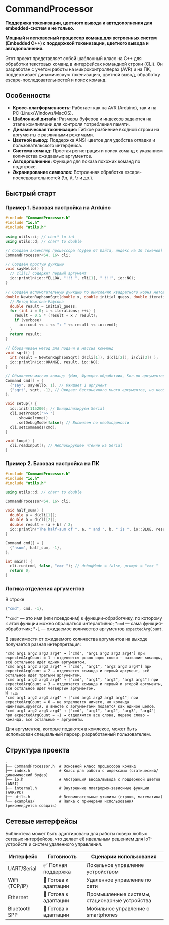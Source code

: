 # CommandProcessor

**Поддержка токенизации, цветного вывода и автодополнения для embedded-систем и не только.**


**Мощный и легковесный процессор команд для встроенных систем (Embedded C++) с поддержкой токенизации, цветного вывода и автодополнения.**

Этот проект представляет собой шаблонный класс на C++ для обработки текстовых команд в интерфейсах командной строки (CLI). Он разработан с учетом работы на микроконтроллерах (AVR) и на ПК, поддерживает динамическую токенизацию, цветной вывод, обработку escape-последовательностей и поиск команд.

## Особенности

* **Кросс-платформенность:** Работает как на AVR (Arduino), так и на PC (Linux/Windows/MacOS).
* **Шаблонный дизайн:** Размеры буферов и индексов задаются на этапе компиляции для контроля потребления памяти.
* **Динамическая токенизация:** Гибкое разбиение входной строки на аргументы с различными режимами.
* **Цветной вывод:** Поддержка ANSI-цветов для удобства отладки и пользовательского интерфейса.
* **Система команд:** Простая регистрация и поиск команд с указанием количества ожидаемых аргументов.
* **Автодополнение:** Функция для показа похожих команд по подстроке.
* **Экранирование символов:** Встроенная обработка escape-последовательностей (\n, \t, \r и др.).

## Быстрый старт
### Пример 1. Базовая настройка на Arduino

```C++
#include "CommandProcessor.h"
#include "io.h"
#include "utils.h"

using utils::i; // char* to int
using utils::d; // char* to double

// Создаем экземпляр процессора (буфер 64 байта, индекс на 16 токенов)
CommandProcessor<64, 16> cli;

// Создаём простую функцию
void sayHello() {
  // cli[1] содержит первый аргумент
  io::println(io::YELLOW, "!!! ", cli[1], " !!!", io::NO);
}

// Создаём вспомогательную функцию по выислению квадратного корня методом Ньютона-Рафсона 
double NewtonRaphsonSqrt(double x, double initial_guess, double iterations, bool verbose = false) {
  // Метод Ньютона-Рафсона
  double result = initial_guess;
  for (int i = 0; i < iterations; ++i) {
    result = 0.5 * (result + x / result);
    if (verbose)
      io::cout << i << ": " << result << io::endl;
  }
  return result;
}

// Оборачиваем метод для подачи в массив комманд
void sqrt() {
  int result = NewtonRaphsonSqrt( d(cli[1]), d(cli[2]), i(cli[3]) );
  io::println(io::ORANGE, result, io::NO);
}

// Объявляем массив команд: {Имя, Функция-обработчик, Кол-во аргументов}
Command cmd[] = {
  {"say", sayHello, 1}, // Ожидает 1 аргумент
  {"sqrt", sqrt, -1}, // Ожидает бесконечного много аргументов, но необходимо всего 3
};

void setup() {
  io::init(115200); // Инициализируем Serial
  cli.setPrompt(">> ")
     .showWelcome()
     .setDebugMode(false); // Включаем по необходимости
  cli.setCommands(cmd);
}

void loop() {
  cli.readInput(); // Неблокирующее чтение из Serial
}
```

### Пример 2. Базовая настройка на ПК
```C++
#include "CommandProcessor.h"
#include "io.h"
#include "utils.h"

using utils::d; // char* to double

CommandProcessor<64, 16> cli;

void half_sum() {
  double a = d(cli[1]);
  double b = d(cli[2]);
  double result = (a + b) / 2;
  io::println("The half-sum of ", a, " and ", b, " is ", io::BLUE, result, io::NO);
}

Command cmd[] = {
  {"hsum", half_sum, -1},
};

int main() {
  cli.run(cmd, false, ">>> "); // debugMode = false, prompt = ">>> "
  return 0;
}
```

### Логика отделения аргументов
В строке

```C++
{"cmd", cmd, -1},
```
*```"cmd"```  — это имя (или псевдоним) к функции-обработчику, по которому к этой функции можно обращаться интерактивно;
*```cmd```    — сама функция-обработчик;
*```-1```     — ожидаемое количество аргументов ```expectedArgCount```.

В зависимости от ожидаемого количества аргументов на выходе получается разная интерпретация:

```text
"cmd arg1 arg2 arg3 arg4" → ["cmd", "arg1 arg2 arg3 arg4"] при expectedArgCount = 1 → отделяется ровно одно слово — название команды, всё остальное идёт одним аргументом.
"cmd arg1 arg2 arg3 arg4" → ["cmd", "arg1", "arg2 arg3 arg4"] при expectedArgCount = 2 → отделяется команда и первый аргумент, всё остальное идёт третьим аргументом.
"cmd arg1 arg2 arg3 arg4" → ["cmd", "arg1", "arg2", "arg3 arg4"] при expectedArgCount = 3 → отделяется команда и первый и второй аргументы, всё остальное идёт четвёртым аргументом.
И т.д.
"cmd arg1 arg2 arg3 arg4" → ["cmd arg1 arg2 arg3 arg4"] при expectedArgCount = 0 → не отделяется ничего, но команда идентифицируется, и вместе с аргументами подаётся как единое целое.
"cmd arg1 arg2 arg3 arg4" → ["cmd", "arg1", "arg2", "arg3", "arg4"] при expectedArgCount = -1 → отделяются все слова, первое слово — команда, все остальные — аргументы.
```

Для аргументов, которые подаются в комлексе, может быть использован специальный парсер, разработанный пользователем.

## Структура проекта
```text
.
├── CommandProcessor.h  # Основной класс процессора команд
├── index.h             # Класс для работы с индексами (статический/динамический буфер)
├── io.h                # Абстракция ввода/вывода с поддержкой цветов (ANSI)
├── internal.h          # Внутренние платформо-зависимые функции (AVR/PC)
├── utils.h             # Вспомогательные утилиты (строки, математика)
└── examples/           # Папка с примерами использования (рекомендуется создать)
```

## Сетевые интерфейсы

Библиотека может быть адаптирована для работы поверх любых сетевых интерфейсов, что делает её идеальным решением для IoT-устройств и систем удаленного управления.

| Интерфейс	| Готовность |	Сценарии использования |
|---|---|---|
| UART/Serial |	✅ Полная поддержка	| Локальное управление устройством |
| WiFi (TCP/IP) |	🔄 Готова к адаптации |	Удаленное управление по сети |
| Ethernet |	🔄 Готова к адаптации |	Промышленные системы, стационарные устройства |
| Bluetooth SPP |	🔄 Готова к адаптации |	Мобильное управление с smartphones |
